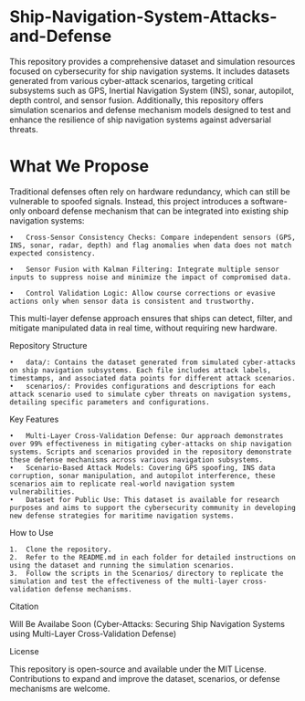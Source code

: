 # Ship-Navigation-System-Attacks-and-Defense

This repository provides a comprehensive dataset and simulation resources focused on cybersecurity for ship navigation systems. It includes datasets generated from various cyber-attack scenarios, targeting critical subsystems such as GPS, Inertial Navigation System (INS), sonar, autopilot, depth control, and sensor fusion. Additionally, this repository offers simulation scenarios and defense mechanism models designed to test and enhance the resilience of ship navigation systems against adversarial threats.

# What We Propose

Traditional defenses often rely on hardware redundancy, which can still be vulnerable to spoofed signals. Instead, this project introduces a software-only onboard defense mechanism that can be integrated into existing ship navigation systems:

	•	Cross-Sensor Consistency Checks: Compare independent sensors (GPS, INS, sonar, radar, depth) and flag anomalies when data does not match expected consistency.

	•	Sensor Fusion with Kalman Filtering: Integrate multiple sensor inputs to suppress noise and minimize the impact of compromised data.

	•	Control Validation Logic: Allow course corrections or evasive actions only when sensor data is consistent and trustworthy.

This multi-layer defense approach ensures that ships can detect, filter, and mitigate manipulated data in real time, without requiring new hardware.

Repository Structure

	•	data/: Contains the dataset generated from simulated cyber-attacks on ship navigation subsystems. Each file includes attack labels, timestamps, and associated data points for different attack scenarios.
	•	scenarios/: Provides configurations and descriptions for each attack scenario used to simulate cyber threats on navigation systems, detailing specific parameters and configurations.

Key Features

	•	Multi-Layer Cross-Validation Defense: Our approach demonstrates over 99% effectiveness in mitigating cyber-attacks on ship navigation systems. Scripts and scenarios provided in the repository demonstrate these defense mechanisms across various navigation subsystems.
	•	Scenario-Based Attack Models: Covering GPS spoofing, INS data corruption, sonar manipulation, and autopilot interference, these scenarios aim to replicate real-world navigation system vulnerabilities.
	•	Dataset for Public Use: This dataset is available for research purposes and aims to support the cybersecurity community in developing new defense strategies for maritime navigation systems.

How to Use

	1.	Clone the repository.
	2.	Refer to the README.md in each folder for detailed instructions on using the dataset and running the simulation scenarios.
	3.	Follow the scripts in the Scenarios/ directory to replicate the simulation and test the effectiveness of the multi-layer cross-validation defense mechanisms.

Citation

Will Be Availabe Soon (Cyber-Attacks: Securing Ship Navigation Systems using Multi-Layer Cross-Validation Defense)

License

This repository is open-source and available under the MIT License. Contributions to expand and improve the dataset, scenarios, or defense mechanisms are welcome.
